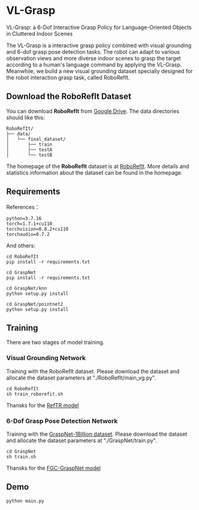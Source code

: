 # VL-Grasp

VL-Grasp: a 6-Dof Interactive Grasp Policy for Language-Oriented Objects in Cluttered Indoor Scenes

The VL-Grasp is a interactive grasp policy combined with visual grounding and 6-dof grasp pose detection tasks. The robot can adapt to various observation views and more diverse indoor scenes to grasp the target according to a human's language command by applying the VL-Grasp. Meanwhile, we build a new visual grounding dataset specially designed for the robot interaction grasp task, called RoboRefIt.

## Download the RoboRefIt Dataset


You can download **RoboRefIt** from [Google Drive](https://drive.google.com/file/d/1pdGF1HaU_UiKfh5Z618hy3nRjVbq_VuW/view?usp=sharing).
The data directories should like this:

```
RoboRefIt/
├── data/
│   └── final_dataset/
│       ├── train
│       ├── testA
│       └── testB
```

The homepage of the **RoboRefIt** dataset is at [RoboRefIt](https://github.com/luyh20/RoboRefIt.github.io). More details and statistics information about the dataset can be found in the homepage.


## Requirements

References：
```shell
python=3.7.16
torch=1.7.1+cu110
torchvision=0.8.2+cu110
torchaudio=0.7.2
```

And others:
```shell
cd RoboRefIt
pip install -r requirements.txt

cd GraspNet
pip install -r requirements.txt

cd GraspNet/knn
python setup.py install 

cd GraspNet/pointnet2
python setup.py install
```

## Training 
There are two stages of model training.

### Visual Grounding Network

Training with the RoboRefIt dataset.
Please download the dataset and allocate the dataset parameters at "./RoboRefIt/main_vg.py".

```shell
cd RoboRefIt
sh train_roborefit.sh
```
Thansks for the [RefTR model](https://github.com/ubc-vision/RefTR.)

### 6-Dof Grasp Pose Detection Network

Training with the [GraspNet-1Billion dataset](https://graspnet.net/datasets.html).
Please download the dataset and allocate the dataset parameters at "./GraspNet/train.py".

```shell
cd GraspNet
sh train.sh
```
Thansks for the [FGC-GraspNet model](https://github.com/luyh20/FGC-GraspNet)

## Demo 

```shell
python main.py
```




